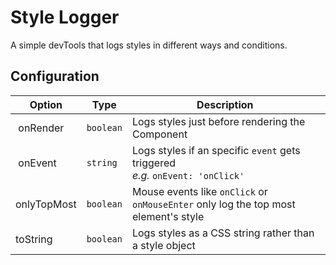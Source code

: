 # Style Logger

A simple devTools that logs styles in different ways and conditions.

## Configuration
| Option | Type | Description |
| --------- | ---- | ----------- |
| onRender | `boolean` | Logs styles just before rendering the Component |
| onEvent | `string` | Logs styles if an specific `event` gets triggered <br>*e.g.* `onEvent: 'onClick'`|
| onlyTopMost | `boolean` | Mouse events like `onClick` or `onMouseEnter` only log the top most element's style |
| toString | `boolean` | Logs styles as a CSS string rather than a style object |
